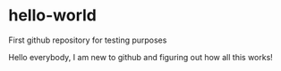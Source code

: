 # hello-world
First github repository for testing purposes

Hello everybody, I am new to github and figuring out how all this works!
